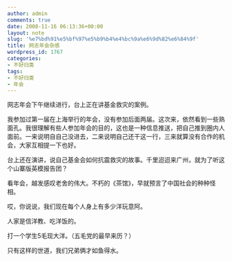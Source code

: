 ```yaml
---
author: admin
comments: true
date: 2008-11-16 06:13:36+00:00
layout: note
slug: '%e7%bd%91%e5%bf%97%e5%b9%b4%e4%bc%9a%e6%9d%82%e6%84%9f'
title: 网志年会杂感
wordpress_id: 1767
categories:
- 不好归类
tags:
- 不好归类
- 年会
---
```


网志年会下午继续进行，台上正在讲基金救灾的案例。

我参加过第一届在上海举行的年会，没有参加后面两届。这次来，依然看到一些熟面孔。我很理解有些人参加年会的目的，这也是一种信息推送，把自己推到圈内人面前。一来说明自自己没进去，二来说明自己还干这一行，三来就算没有合作的机会，大家互相提一下也好。

台上还在演讲，说自己基金会如何抗震救灾的故事。千里迢迢来广州，就为了听这个山寨版英模报告团？

看年会，越发感叹老舍的伟大。不朽的《茶馆》，早就预言了中国社会的种种怪相。

哎，你说说，我们现在每个人身上有多少洋玩意阿。

人家是信洋教、吃洋饭的。

打一个学生5毛现大洋。（五毛党的最早来历？）

只有这样的世道，我们兄弟俩才如鱼得水。
